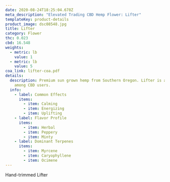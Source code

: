 ```yaml
---
date: 2020-08-24T18:25:04.678Z
meta_description: "Elevated Trading CBD Hemp Flower: Lifter"
templateKey: product-details
product_image: dsc08548.jpg
title: Lifter
category: Flower
thc: 0.023
cbd: 16.548
weights:
  - metric: lb
    value: 1
  - metric: lb
    value: 5
coa_link: lifter-coa.pdf
details:
  description: Premium sun grown hemp from Southern Oregon. Lifter is a staple
    among CBD users.
  info:
    - label: Common Effects
      items:
        - item: Calming
        - item: Energizing
        - item: Uplifting
    - label: Flavor Profile
      items:
        - item: Herbal
        - item: Peppery
        - item: Minty
    - label: Dominant Terpenes
      items:
        - item: Myrcene
        - item: Caryophyllene
        - item: Ocimene
---
```

Hand-trimmed Lifter